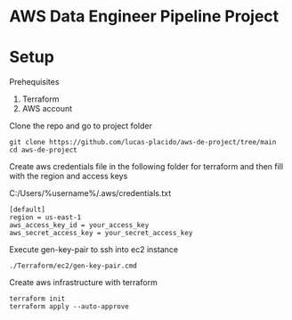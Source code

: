 # AWS Data Engineer Pipeline Project

# Setup
Prehequisites
1. Terraform
2. AWS account

Clone the repo and go to project folder
````
git clone https://github.com/lucas-placido/aws-de-project/tree/main
cd aws-de-project
````
Create aws credentials file in the following folder for terraform and then fill with the region and access keys


C:/Users/%username%/.aws/credentials.txt
```
[default]
region = us-east-1
aws_access_key_id = your_access_key
aws_secret_access_key = your_secret_access_key
```

Execute gen-key-pair to ssh into ec2 instance
```
./Terraform/ec2/gen-key-pair.cmd
```

Create aws infrastructure with terraform
```
terraform init
terraform apply --auto-approve
````